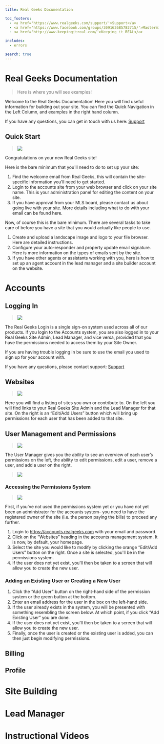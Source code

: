 ```yaml
---
title: Real Geeks Documentation

toc_footers:
  - <a href='https://www.realgeeks.com/support/'>Support</a>
  - <a href='https://www.facebook.com/groups/309162685782715/'>Mastermind Group</a>
  - <a href='http://www.keepingitreal.com/'>Keeping it REAL</a>

includes:
  - errors

search: true
---
```


# Real Geeks Documentation

> Here is where you will see examples!

Welcome to the Real Geeks Documentation! Here you will find useful information for building out your site. You can find the Quick Navigation in the Left Column, and examples in the right hand column.

If you have any questions, you can get in touch with us here: [Support](https://www.realgeeks.com/support/)

## Quick Start

> <img src="http://fc09.deviantart.net/fs70/i/2013/147/c/e/kitten_png_by_lg_design-d66s97o.png"/>

Congratulations on your new Real Geeks site!

Here is the bare minimum that you'll need to do to set up your site:

1. Find the welcome email from Real Geeks, this will contain the site-specific information you'll need to get started.
2. Login to the accounts site from your web browser and click on your site name. This is your administration panel for editing the content on your site.
3. If you have approval from your MLS board, please contact us about going live with your site. More details including what to do with your email can be found here.

Now, of course this is the bare minimum. There are several tasks to take care of before you have a site that you would actually like people to use.

1. Create and upload a landscape image and logo to your file browser. Here are detailed instructions.
2. Configure your auto-responder and property update email signature. Here is more information on the types of emails sent by the site.
3. If you have other agents or assistants working with you, here is how to set up an agent account in the lead manager and a site builder account on the website.

# Accounts

## Logging In

> <img src="http://staging.docs.realgeeks.com/_media/accounts:login.png?w=600&tok=1ccec5"/>

The Real Geeks Login is a single sign-on system used across all of our products. If you login to the Accounts system, you are also logged in to your Real Geeks Site Admin, Lead Manager, and vice versa, provided that you have the permissions needed to access them by your Site Owner.

If you are having trouble logging in be sure to use the email you used to sign up for your account with.

If you have any questions, please contact support: [Support](https://www.realgeeks.com/support/)

## Websites

> <img src="http://staging.docs.realgeeks.com/_media/accounts:website-list.png?w=900&tok=854913"/>

Here you will find a listing of sites you own or contribute to. On the left you will find links to your Real Geeks Site Admin and the Lead Manager for that site. On the right is an “Edit/Add Users” button which will bring up permissions for each user that has been added to that site.

## User Management and Permissions

> <img src="http://staging.docs.realgeeks.com/_media/accounts:user-manager.png?w=900&tok=4ec657"/>

The User Manager gives you the ability to see an overview of each user’s permissions on the left, the ability to edit permissions, edit a user, remove a user, and add a user on the right.

> <img src="http://staging.docs.realgeeks.com/_media/accounts:add-existing-user.png?w=860&tok=69b08f"/>

### Accessing the Permissions System

> <img src="http://staging.docs.realgeeks.com/_media/accounts:add-new-user.png?w=860&tok=02067d"/>

First, if you've not used the permissions system yet or you have not yet been an administrator for the accounts system– you need to have the registered owner of the site (i.e. the person paying the bills) to proceed any further.

1. Login to https://accounts.realgeeks.com with your email and password.
2. Click on the “Websites” heading in the accounts management system. It is now, by default, your homepage.
3. Select the site you would like to modify by clicking the orange “Edit/Add Users” button on the right.
Once a site is selected, you'll be in the permissions system.
4. If the user does not yet exist, you'll then be taken to a screen that will allow you to create the new user. 

### Adding an Existing User or Creating a New User

1. Click the “Add User” button on the right-hand side of the permission system or the green button at the bottom.
2. Enter an email address for the user in the box on the left-hand side.
3. If the user already exists in the system, you will be presented with something resembling the screen below. At which point, if you click “Add Existing User” you are done.
4. If the user does not yet exist, you'll then be taken to a screen that will allow you to create the new user.
5. Finally, once the user is created or the existing user is added, you can then just begin modifying permissions. 


## Billing

## Profile

# Site Building

# Lead Manager

# Instructional Videos